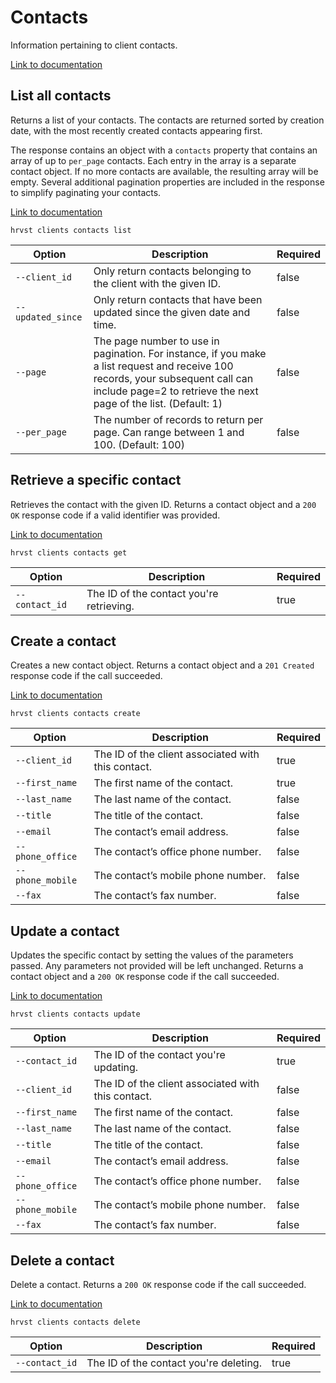 # Contacts

Information pertaining to client contacts.

[Link to documentation](https://help.getharvest.com/api-v2/clients-api/clients/contacts/)

## List all contacts

Returns a list of your contacts. The contacts are returned sorted by creation date, with the most recently created contacts appearing first.

The response contains an object with a `contacts` property that contains an array of up to `per_page` contacts. Each entry in the array is a separate contact object. If no more contacts are available, the resulting array will be empty. Several additional pagination properties are included in the response to simplify paginating your contacts.

[Link to documentation](https://help.getharvest.com/api-v2/clients-api/clients/contacts/#list-all-contacts)

```
hrvst clients contacts list
```

| Option            | Description                                                                                                                                                                                         | Required |
| ----------------- | --------------------------------------------------------------------------------------------------------------------------------------------------------------------------------------------------- | -------- |
| `--client_id`     | Only return contacts belonging to the client with the given ID.                                                                                                                                     | false    |
| `--updated_since` | Only return contacts that have been updated since the given date and time.                                                                                                                          | false    |
| `--page`          | The page number to use in pagination. For instance, if you make a list request and receive 100 records, your subsequent call can include page=2 to retrieve the next page of the list. (Default: 1) | false    |
| `--per_page`      | The number of records to return per page. Can range between 1 and 100. (Default: 100)                                                                                                               | false    |

## Retrieve a specific contact

Retrieves the contact with the given ID. Returns a contact object and a `200 OK` response code if a valid identifier was provided.

[Link to documentation](https://help.getharvest.com/api-v2/clients-api/clients/contacts/#retrieve-a-contact)

```
hrvst clients contacts get
```

| Option         | Description                              | Required |
| -------------- | ---------------------------------------- | -------- |
| `--contact_id` | The ID of the contact you're retrieving. | true     |

## Create a contact

Creates a new contact object. Returns a contact object and a `201 Created` response code if the call succeeded.

[Link to documentation](https://help.getharvest.com/api-v2/clients-api/clients/contacts/#create-a-contact)

```
hrvst clients contacts create
```

| Option           | Description                                        | Required |
| ---------------- | -------------------------------------------------- | -------- |
| `--client_id`    | The ID of the client associated with this contact. | true     |
| `--first_name`   | The first name of the contact.                     | true     |
| `--last_name`    | The last name of the contact.                      | false    |
| `--title`        | The title of the contact.                          | false    |
| `--email`        | The contact’s email address.                       | false    |
| `--phone_office` | The contact’s office phone number.                 | false    |
| `--phone_mobile` | The contact’s mobile phone number.                 | false    |
| `--fax`          | The contact’s fax number.                          | false    |

## Update a contact

Updates the specific contact by setting the values of the parameters passed. Any parameters not provided will be left unchanged. Returns a contact object and a `200 OK` response code if the call succeeded.

[Link to documentation](https://help.getharvest.com/api-v2/clients-api/clients/contacts/#update-a-contact)

```
hrvst clients contacts update
```

| Option           | Description                                        | Required |
| ---------------- | -------------------------------------------------- | -------- |
| `--contact_id`   | The ID of the contact you're updating.             | true     |
| `--client_id`    | The ID of the client associated with this contact. | false    |
| `--first_name`   | The first name of the contact.                     | false    |
| `--last_name`    | The last name of the contact.                      | false    |
| `--title`        | The title of the contact.                          | false    |
| `--email`        | The contact’s email address.                       | false    |
| `--phone_office` | The contact’s office phone number.                 | false    |
| `--phone_mobile` | The contact’s mobile phone number.                 | false    |
| `--fax`          | The contact’s fax number.                          | false    |

## Delete a contact

Delete a contact. Returns a `200 OK` response code if the call succeeded.

[Link to documentation](https://help.getharvest.com/api-v2/clients-api/clients/contacts/#delete-a-contact)

```
hrvst clients contacts delete
```

| Option         | Description                            | Required |
| -------------- | -------------------------------------- | -------- |
| `--contact_id` | The ID of the contact you're deleting. | true     |

